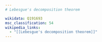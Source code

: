 ```yaml
---
# Lebesgue's decomposition theorem

wikidata: Q191693
msc_classification: 54
wikipedia_links:
  - "[[Lebesgue's decomposition theorem]]"
---
```

